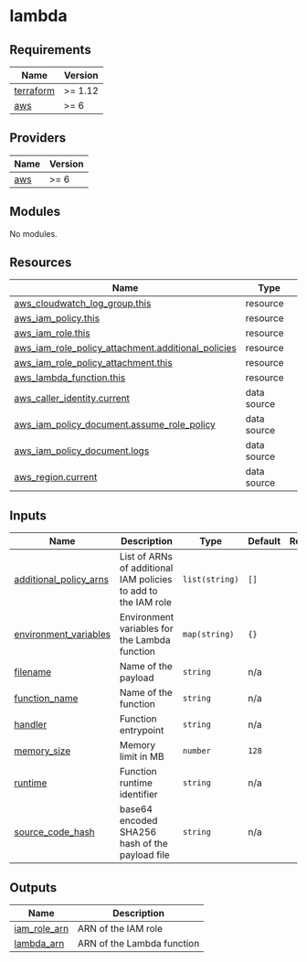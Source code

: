 # lambda

<!-- BEGIN_TF_DOCS -->
## Requirements

| Name | Version |
|------|---------|
| <a name="requirement_terraform"></a> [terraform](#requirement\_terraform) | >= 1.12 |
| <a name="requirement_aws"></a> [aws](#requirement\_aws) | >= 6 |

## Providers

| Name | Version |
|------|---------|
| <a name="provider_aws"></a> [aws](#provider\_aws) | >= 6 |

## Modules

No modules.

## Resources

| Name | Type |
|------|------|
| [aws_cloudwatch_log_group.this](https://registry.terraform.io/providers/hashicorp/aws/latest/docs/resources/cloudwatch_log_group) | resource |
| [aws_iam_policy.this](https://registry.terraform.io/providers/hashicorp/aws/latest/docs/resources/iam_policy) | resource |
| [aws_iam_role.this](https://registry.terraform.io/providers/hashicorp/aws/latest/docs/resources/iam_role) | resource |
| [aws_iam_role_policy_attachment.additional_policies](https://registry.terraform.io/providers/hashicorp/aws/latest/docs/resources/iam_role_policy_attachment) | resource |
| [aws_iam_role_policy_attachment.this](https://registry.terraform.io/providers/hashicorp/aws/latest/docs/resources/iam_role_policy_attachment) | resource |
| [aws_lambda_function.this](https://registry.terraform.io/providers/hashicorp/aws/latest/docs/resources/lambda_function) | resource |
| [aws_caller_identity.current](https://registry.terraform.io/providers/hashicorp/aws/latest/docs/data-sources/caller_identity) | data source |
| [aws_iam_policy_document.assume_role_policy](https://registry.terraform.io/providers/hashicorp/aws/latest/docs/data-sources/iam_policy_document) | data source |
| [aws_iam_policy_document.logs](https://registry.terraform.io/providers/hashicorp/aws/latest/docs/data-sources/iam_policy_document) | data source |
| [aws_region.current](https://registry.terraform.io/providers/hashicorp/aws/latest/docs/data-sources/region) | data source |

## Inputs

| Name | Description | Type | Default | Required |
|------|-------------|------|---------|:--------:|
| <a name="input_additional_policy_arns"></a> [additional\_policy\_arns](#input\_additional\_policy\_arns) | List of ARNs of additional IAM policies to add to the IAM role | `list(string)` | `[]` | no |
| <a name="input_environment_variables"></a> [environment\_variables](#input\_environment\_variables) | Environment variables for the Lambda function | `map(string)` | `{}` | no |
| <a name="input_filename"></a> [filename](#input\_filename) | Name of the payload | `string` | n/a | yes |
| <a name="input_function_name"></a> [function\_name](#input\_function\_name) | Name of the function | `string` | n/a | yes |
| <a name="input_handler"></a> [handler](#input\_handler) | Function entrypoint | `string` | n/a | yes |
| <a name="input_memory_size"></a> [memory\_size](#input\_memory\_size) | Memory limit in MB | `number` | `128` | no |
| <a name="input_runtime"></a> [runtime](#input\_runtime) | Function runtime identifier | `string` | n/a | yes |
| <a name="input_source_code_hash"></a> [source\_code\_hash](#input\_source\_code\_hash) | base64 encoded SHA256 hash of the payload file | `string` | n/a | yes |

## Outputs

| Name | Description |
|------|-------------|
| <a name="output_iam_role_arn"></a> [iam\_role\_arn](#output\_iam\_role\_arn) | ARN of the IAM role |
| <a name="output_lambda_arn"></a> [lambda\_arn](#output\_lambda\_arn) | ARN of the Lambda function |
<!-- END_TF_DOCS -->

